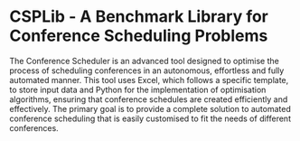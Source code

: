 # CSPLib - A Benchmark Library for Conference Scheduling Problems

The Conference Scheduler is an advanced tool designed to optimise the process of scheduling conferences in an autonomous, effortless and fully automated manner. This tool uses Excel, which follows a specific template, to store input data and Python for the implementation of optimisation algorithms, ensuring that conference schedules are created efficiently and effectively. The primary goal is to provide a complete solution to automated conference scheduling that is easily customised to fit the needs of different conferences.